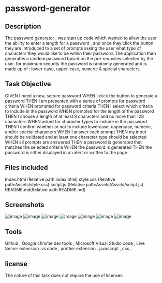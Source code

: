 # password-generator
## Description

The password generator , was start up code which wanted to allow the user the ability to enter a length for a password , and once they click the button they are introduced to a set of prompts asking the user what type of characters they would like to be within their password. The application then generates a random password based on the pre-requsites selected by the user. for maximum security the password is randomly generated and is made up of : lower-case, upper-case, numeric & special characters. 


## Task Objective


GIVEN I need a new, secure password
WHEN I click the button to generate a password
THEN I am presented with a series of prompts for password criteria
WHEN prompted for password criteria
THEN I select which criteria to include in the password
WHEN prompted for the length of the password
THEN I choose a length of at least 8 characters and no more than 128 characters
WHEN asked for character types to include in the password
THEN I confirm whether or not to include lowercase, uppercase, numeric, and/or special characters
WHEN I answer each prompt
THEN my input should be validated and at least one character type should be selected
WHEN all prompts are answered
THEN a password is generated that matches the selected criteria
WHEN the password is generated
THEN the password is either displayed in an alert or written to the page
## Files included

Index.html (Relative path:index.html)
style.css (Relative path:Assets/style.css)
script.js (Relative path:Assets/Assets/script.js)
README.md(Relative path:README.md)

## Screenshots
![image](https://user-images.githubusercontent.com/78626961/122672091-b033a500-d1c1-11eb-87ad-1ba2841227c2.png)
![image](https://user-images.githubusercontent.com/78626961/122671998-3996a780-d1c1-11eb-9810-ca551e9f1f66.png)
![image](https://user-images.githubusercontent.com/78626961/122672010-4915f080-d1c1-11eb-93dd-d23bf23aacde.png)
![image](https://user-images.githubusercontent.com/78626961/122672024-5632df80-d1c1-11eb-828e-e649d316efa0.png)
![image](https://user-images.githubusercontent.com/78626961/122672038-66e35580-d1c1-11eb-8f4d-e685524de7ca.png)
![image](https://user-images.githubusercontent.com/78626961/122672052-795d8f00-d1c1-11eb-882e-cf3461d06301.png)
![image](https://user-images.githubusercontent.com/78626961/122672062-8aa69b80-d1c1-11eb-9d8c-b223f03484cf.png)


## Tools

Github ,
Google chrome dev tools ,
Microsoft Visual Studio code ,
Live Server extension .vs code ,
prettier extension .
javascript ,
css ,

## license 
The nature of this task does not require the use of licenses.
